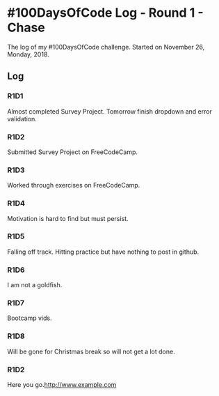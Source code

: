 # #100DaysOfCode Log - Round 1 - Chase

The log of my #100DaysOfCode challenge. Started on November 26, Monday, 2018.

## Log

### R1D1 
Almost completed Survey Project. Tomorrow finish dropdown and error validation.

### R1D2 
Submitted Survey Project on FreeCodeCamp. 

### R1D3 
Worked through exercises on FreeCodeCamp.

### R1D4
Motivation is hard to find but must persist.

### R1D5
Falling off track. Hitting practice but have nothing to post in github.

### R1D6
I am not a goldfish.

### R1D7
Bootcamp vids.

### R1D8
Will be gone for Christmas break so will not get a lot done.





### R1D2
Here you go.http://www.example.com
